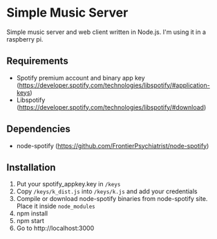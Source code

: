 # Simple Music Server
Simple music server and web client written in Node.js. I'm using it in a raspberry pi.

## Requirements
* Spotify premium account and binary app key (https://developer.spotify.com/technologies/libspotify/#application-keys)
* Libspotify (https://developer.spotify.com/technologies/libspotify/#download)

## Dependencies
* node-spotify (https://github.com/FrontierPsychiatrist/node-spotify)

## Installation
1. Put your spotify_appkey.key in ```/keys```
2. Copy ```/keys/k_dist.js``` into ```/keys/k.js``` and add your credentials
3. Compile or download node-spotify binaries from node-spotify site. Place it inside ```node_modules```
4. npm install
5. npm start
6. Go to http://localhost:3000

